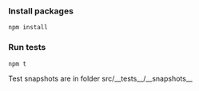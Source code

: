 ### Install packages

```
npm install
```

### Run tests

```
npm t
```

Test snapshots are in folder src/\_\_tests\_\_/\_\_snapshots\_\_
